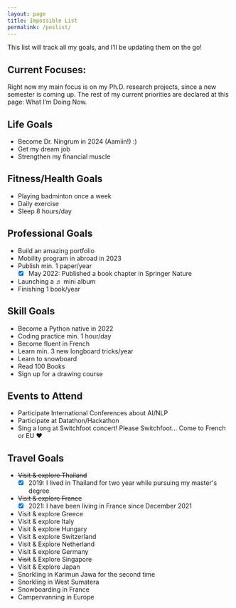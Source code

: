 ```yaml
---
layout: page
title: Impossible List
permalink: /poslist/
---
```


This list will track all my goals, and I’ll be updating them on the go!

## Current Focuses:
Right now my main focus is on my Ph.D. research projects, since a new semester is coming up.
The rest of my current priorities are declared at this page: What I’m Doing Now.

## Life Goals
- Become Dr. Ningrum in 2024 (Aamiin!) :)
- Get my dream job
- Strengthen my financial muscle

## Fitness/Health Goals
- Playing badminton once a week
- Daily exercise
- Sleep 8 hours/day

## Professional Goals
- Build an amazing portfolio
- Mobility program in abroad in 2023
- Publish min. 1 paper/year
  * [x] May 2022: Published a book chapter in Springer Nature
- Launching a ♬ mini album
- Finishing 1 book/year

## Skill Goals
- Become a Python native in 2022
- Coding practice min. 1 hour/day
- Become fluent in French
- Learn min. 3 new longboard tricks/year
- Learn to snowboard
- Read 100 Books
- Sign up for a drawing course

## Events to Attend
- Participate International Conferences about AI/NLP
- Participate at Datathon/Hackathon
- Sing a long at Switchfoot concert! Please Switchfoot... Come to French or EU ❤

## Travel Goals
- ~~Visit & explore Thailand~~
  * [x] 2019: I lived in Thailand for two year while pursuing my master's degree
- ~~Visit & explore France~~
  * [x] 2021: I have been living in France since December 2021
- Visit & explore Greece
- Visit & explore Italy
- Visit & explore Hungary
- Visit & explore Switzerland
- Visit & Explore Netherland
- Visit & explore Germany
- ~~Visit~~ & Explore Singapore
- Visit & Explore Japan
- Snorkling in Karimun Jawa for the second time
- Snorkling in West Sumatera
- Snowboarding in France
- Campervanning in Europe

